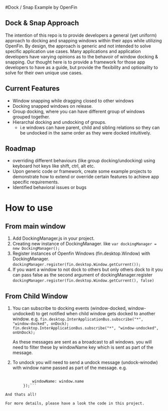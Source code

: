 #Dock / Snap Example by OpenFin

## Dock & Snap Approach
The intention of this repo is to provide developers a general (yet uniform) approach to docking and snapping windows within their apps while utilizing OpenFin. By design, the approach is generic and not intended to solve specific application use cases. Many applications and application developers have varying opinions as to the behavoir of window docking & snapping. Our thought here is to provide a framework for those app developers to have as a guide, but provide the flexibility and optionality to solve for their own unique use cases.   

## Current Features
* Window snapping while dragging closed to other windows
* Docking snapped windows on release. 
* Group docking, where you can have different group of windows grouped together.
* Hierarchal docking and undocking of groups.
   - i.e windows can have parent, child and sibling relations so they can be undocked in the same order as they were docked intuitively.

## Roadmap
* overriding different behaviours (like group docking/undocking) using keyboard hot keys like shift, ctrl, alt etc.
* Upon generic code or framework, create some example projects to demonstrate how to extend or override certain features to achieve app specific requirements.
* Identified behavioral issues or bugs

# How to use

## From main window
1. Add DockingManager.js in your project.
2. Creating new instance of DockingManager. like ```var dockingManager = new DockingManager();```
3. Register instances of Openfin Windows (fin.desktop.Window) with DockingManager. ```dockingManager.register(fin.desktop.Window.getCurrent());```
4. If you want a window to not dock to others but only others dock to it you can pass false as the second argument of dockingManager.register
```dockingManager.register(fin.desktop.Window.getCurrent(), false)```


## From Child Window

 1. You can subscribe to docking events (window-docked, window-undocked) to get notified when child window gets docked to another window.
e.g. ```fin.desktop.InterApplicationBus.subscribe("*", "window-docked", onDock);
     fin.desktop.InterApplicationBus.subscribe("*", "window-undocked", onUnDock);```

     As these messages are sent as a broadcast to all windows. you will need to filter these by windowName key which is sent as part of the message.

 2. To undock you will need to send a undock message (undock-winodw) with window name passed as part of the message.
 e.g.
 ``` fin.desktop.InterApplicationBus.publish("undock-window", {

             windowName: window.name
         });```

 And thats all!

 For more details, please have a look the code in this project.


